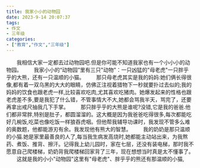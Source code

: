 ```yaml
---
title: 我家小小的动物园
date: 2023-9-14 20:07:37
tags:
- 作文
- 三年级
categories:
- ["教育","作文","三年级"]
---
```

&emsp;&emsp;我相信大家一定都去过动物园吧.但是你可能不知道我家也有一个小小小的动物园。
&emsp;&emsp;我家小小的“动物园”里有三只"动物"：一只凶猛的"母老虎"一只胖乎乎的大熊，还有一只温顺的小猫。
&emsp;&emsp;那只母老虎其实是我的妈妈:她们俩长得很像,都有着一双乌黑的大大的眼睛，仿佛正注视着猎物下一秒就要扑过去似的;我的妈妈的饮食也跟老虎一样,比较喜欢吃肉,尤其喜欢吃猪肉。她爆发起来的性格也跟老虎差不多,要是我犯了什么错，不管事情大不大,她都会骂我半天，骂完了，还要再拿出戒尺抽我几下手掌。
&emsp;&emsp;那只胖乎乎的大熊是谁呢?没错,它是我的爸爸.他们都非常胖,特别是肚子，都圆溜溜的。这大概是因为我爸爸吃得很多,每次都能吃好几椀饭,吃菜也像吃饭一样狼吞虎咽。但他帮我辅导功课时，我发现不管多么难的奥数题，他都能游刃有余。我发现他有熊大的智慧。
&emsp;&emsp;我的奶奶是那只温顺的小猫.她是家里最善良的人了,每当我生病发高烧时,她都能主动站出来，为我熬药、煮饭、推背、擦汗。记得我上幼儿园时，家在七层，还没有装电梯，那时我不愿意自己爬楼梯，奶奶背我爬楼梯回家背了三年，现在想想当时真是太不懂事了。
&emsp;&emsp;这就是我的小小"动物园"这里有"母老虎"、胖乎乎的熊还有那温顺的小猫,